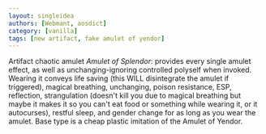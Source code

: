 ```yaml
---
layout: singleidea
authors: [Webmant, aosdict]
category: [vanilla]
tags: [new artifact, fake amulet of yendor]
---
```

Artifact chaotic amulet *Amulet of Splendor*: provides every single amulet effect, as well as unchanging-ignoring controlled polyself when invoked. Wearing it conveys life saving (this WILL disintegrate the amulet if triggered), magical breathing, unchanging, poison resistance, ESP, reflection, strangulation (doesn't kill you due to magical breathing but maybe it makes it so you can't eat food or something while wearing it, or it autocurses), restful sleep, and gender change for as long as you wear the amulet. Base type is a cheap plastic imitation of the Amulet of Yendor.
